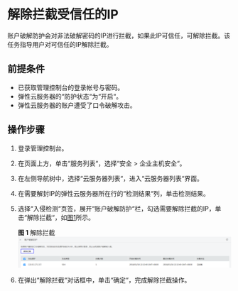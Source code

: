 # 解除拦截受信任的IP<a name="ZH-CN_TOPIC_0113390649"></a>

账户破解防护会对非法破解密码的IP进行拦截，如果此IP可信任，可解除拦截。该任务指导用户对可信任的IP解除拦截。

## 前提条件<a name="section2256777914731"></a>

-   已获取管理控制台的登录帐号与密码。
-   弹性云服务器的“防护状态“为“开启“。
-   弹性云服务器的账户遭受了口令破解攻击。

## 操作步骤<a name="section29548094142010"></a>

1.  登录管理控制台。
2.  在页面上方，单击“服务列表“，选择“安全  \>  企业主机安全“。
3.  在左侧导航树中，选择“云服务器列表“，进入“云服务器列表“界面。
4.  在需要解封IP的弹性云服务器所在行的“检测结果“列，单击检测结果。
5.  选择“入侵检测“页签，展开“账户破解防护“栏，勾选需要解除拦截的IP，单击“解除拦截“，如[图1](#fig963957016565)所示。

    **图 1**  解除拦截<a name="fig963957016565"></a>  
    ![](figures/解除拦截.png "解除拦截")

6.  在弹出“解除拦截“对话框中，单击“确定“，完成解除拦截操作。

